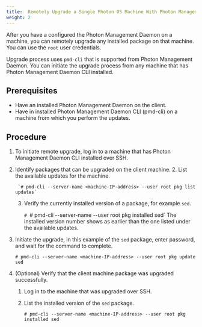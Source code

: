 ```yaml
---
title:  Remotely Upgrade a Single Photon OS Machine With Photon Management Daemon 
weight: 2
---
```


After you have a configured the Photon Management Daemon on a machine, you can remotely upgrade any installed package on that machine. You can use the `root` user credentials.

Upgrade process uses `pmd-cli` that is supported from Photon Management Daemon. You can initiate the upgrade process from any machine that has Photon Management Daemon CLI installed.

## Prerequisites


- Have an installed Photon Management Daemon on the client.
- Have in installed Photon Management Daemon CLI (pmd-cli) on a machine from which you perform the updates.

## Procedure

1. To initiate remote upgrade, log in to a machine that has Photon Management Daemon CLI installed over SSH.
2. Identify packages that can be upgraded on the client machine.
	2. List the available updates for the machine.
		
		`# pmd-cli --server-name <machine-IP-address> --user root pkg list updates`
	3. Verify the currently installed version of a package, for example `sed`.

		`# `# pmd-cli --server-name <machine-IP-address> --user root pkg installed sed`
		The installed version number shows as earlier than the one listed under the available updates.


4. Initiate the upgrade, in this example of the `sed` package, enter password, and wait for the command to complete.
 
	`# pmd-cli --server-name <machine-IP-address> --user root pkg update sed`

5. (Optional) Verify that the client machine package was upgraded successfully.
	1. Log in to the machine that was upgraded over SSH.
	2. List the installed version of the `sed` package.
		
		`# pmd-cli --server-name <machine-IP-address> --user root pkg installed sed`